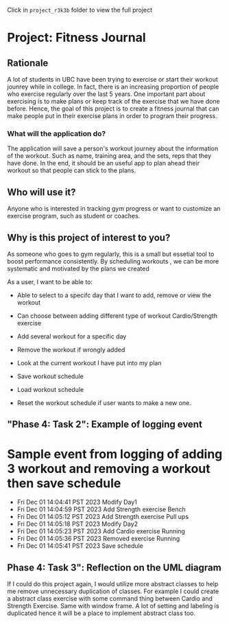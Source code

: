 Click in `project_r3k3b` folder to view the full project

# Project: Fitness Journal

## Rationale

A lot of students in UBC have been trying to exercise or start their 
workout jounrey while in college. In fact, there is an increasing 
proportion of people who exercise regularly over the last 5 years.
One important part about exercising is to make plans or keep track 
of the exercise that we have done before. Hence, the goal of this 
project is to create a fitness journal that can make people put in
their exercise plans in order to program their progress.

### What will the application do?
The application will save a person's workout journey about 
the information of the workout. Such as name, training area, 
and the sets, reps that they have done. In the end, 
it should be an useful app to plan ahead their workout so that 
people can stick to the plans. 

## Who will use it?
Anyone who is interested in tracking gym progress or want to 
customize an exercise program, such as student or coaches.

## Why is this project of interest to you?
As someone who goes to gym regularly, this is a small but 
essetial tool to boost performance consistently. By scheduling workouts
, we can be more systematic and motivated by the plans we created

As a user, I want to be able to:

- Able to select to a specifc day that 
  I want to add, remove or view the workout 

- Can choose between adding different type of workout Cardio/Strength exercise

- Add several workout for a specific day

- Remove the workout if wrongly added

- Look at the current workout I have put into my plan

- Save workout schedule 

- Load workout schedule 

- Reset the workout schedule if user wants to make a new one.

## "Phase 4: Task 2": Example of logging event

# Sample event from logging of adding 3 workout and removing a workout then save schedule 
- Fri Dec 01 14:04:41 PST 2023
Modify Day1
- Fri Dec 01 14:04:59 PST 2023
Add Strength exercise Bench
- Fri Dec 01 14:05:12 PST 2023
Add Strength exercise Pull ups
- Fri Dec 01 14:05:18 PST 2023
Modify Day2
- Fri Dec 01 14:05:23 PST 2023
Add Cardio exercise Running
- Fri Dec 01 14:05:36 PST 2023
Removed exercise Running
- Fri Dec 01 14:05:41 PST 2023
Save schedule



## Phase 4: Task 3": Reflection on the UML diagram

If I could do this project again, I would utilize more abstract classes to help me 
remove unnecessary duplication of classes. For example I could create a abstract class 
exercise with some command thing between Cardio and Strength Exercise. Same with 
window frame. A lot of setting and labeling is duplicated hence it will be a place to 
implement abstract class too.



